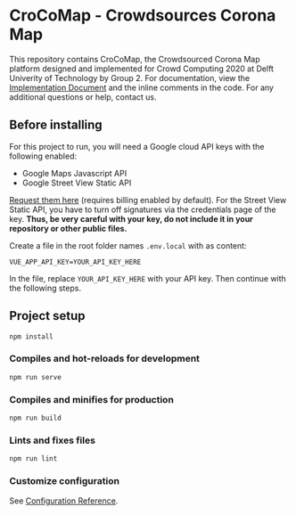# CroCoMap - Crowdsources Corona Map
This repository contains CroCoMap, the Crowdsourced Corona Map platform designed and implemented for Crowd Computing 2020 at Delft Univerity of Technology by Group 2. For documentation, view the [Implementation Document](https://github.com/nubcaker/CroCoMap/blob/documentation/CroCoMap-Implementation-Document.pdf) and the inline comments in the code. For any additional questions or help, contact us.

## Before installing
For this project to run, you will need a Google cloud API keys with the following enabled:
 - Google Maps Javascript API
 - Google Street View Static API

[Request them here](https://console.cloud.google.com/home/dashboard?project=chromatic-being-277118) (requires billing enabled by default). For the Street View Static API, you have to turn off signatures via the credentials page of the key. **Thus, be very careful with your key, do not include it in your repository or other public files.**

Create a file in the root folder names ```.env.local``` with as content:
```
VUE_APP_API_KEY=YOUR_API_KEY_HERE
```
In the file, replace ```YOUR_API_KEY_HERE``` with your API key. Then continue with the following steps.

## Project setup
```
npm install
```

### Compiles and hot-reloads for development
```
npm run serve
```

### Compiles and minifies for production
```
npm run build
```

### Lints and fixes files
```
npm run lint
```

### Customize configuration
See [Configuration Reference](https://cli.vuejs.org/config/).
